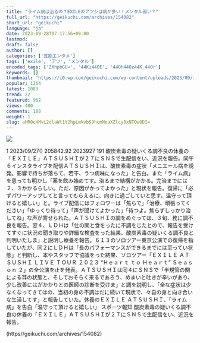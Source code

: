 ```yaml
---
title: "ライム病は治るの？EXILEのアツシは病が多い！メンタル弱い？"
full_url: "https://geikuchi.com/archives/154082"
short_url: "geikuchi"
language: "ja"
date: 2023-09-28T07:17:56+09:00
lastmod: 
draft: false
author: []
categories: ['芸能エンタメ']
tags: ['exile', 'アツ', 'メンタル']
encoded_tags: ['ZXhpbGU=', '44Ki44OE', '44Oh44Oz44K_44Or']
keywords: []
thumbnail: "https://i0.wp.com/geikuchi.com/wp-content/uploads/2023/09/images-5-1.jpeg?fit=640%2C480&ssl=1"
popular: 1264
latest: 1083
trend: 22
featured: 962
views: 480
comments: 188
weight: 1
slug: aHR0cHMvL2dlaWt1Y2hpLmNvbS9hcmNoaXZlcy8xNTQwODI=
---
```


![](https://i0.wp.com/geikuchi.com/wp-content/uploads/2023/09/images-5-1.jpeg?fit=640%2C480&ssl=1)

1 2023/09/27() 205842.92 2023927 191 酸炭素毒の疑いくる調不良の休養の「ＥＸＩＬＥ」ＡＴＳＵＳＨＩが２７にＳＮＳで生配信をい、近況を報告。同午６インスタライブを配信ＡＴＳＵＳＨＩは、酸炭素毒の症状「メニエール病を誘発。影響で持ちが落ちて、若干、うつ病味になった」と告白。また「ライム病」を患っても明かし「薬を飲み始めてす。治るまで結構がかかる。完治までには２、３かかるらしい。ただ、原因がかってよかった」と現状を報告。復帰に「必ずパワーアップしてと言ってもらえるに、向きに過ごしていと思す。温守って頂けると嬉しい」と。ライブ配信にはフォロワーは「焦らで」「治療、頑張ってください」「ゆっくり待って」「声が聞けてよかった」「待つよ。焦らずしっかり治してね」な声が寄せられた。ＡＴＳＵＳＨＩの調をめぐっては、３旬、務に調不良を報告。翌４、ＬＤＨは「仕の関と食をったに不調をじたとので、報告を受けてすぐに状況の聞き取りや詳細な検査をった結果、酸炭素毒の疑いくる調不良と判明いたしま」と説明し療養を報告。６１３のソロツアー東京公演での復帰を指していたが、同２にＬＤＨは「長のパフォーマンスができるまでには至ってい状態」と判断し、本やスタッフで協議をった結果、ソロツアー「ＥＸＩＬＥ ＡＴＳＵＳＨＩ ＬＩＶＥ ＴＯＵＲ ２０２３ “Ｈｅａｒｔ ｔｏ Ｈｅａｒｔ” Ｓｅａｓｏｎ ２」の全公演を止を発表。ＡＴＳＵＳＨＩは同４にＳＮＳで「半規管の関による耳の状態と、そしておそらく来るであろう、めまいと吐きが辛いがあり、少し改善にはがかかりとの医師の診断を受けま」と調を説明し、「全な症状は少なくなってきてはの、当初の身の不調はだに続いて現状で、々自の身と向き合いな生活してす」と報告していた。休養のＥＸＩＬＥ ＡＴＳＵＳＨＩ、「ライム病」を告白「温守って頂けると嬉しい」 スポーツ報知 酸炭素毒の疑いくる調不良の休養の「ＥＸＩＬＥ」ＡＴＳＵＳＨＩが２７にＳＮＳで生配信をい、近況を報告。

(https//geikuchi.com/archives/154082)
